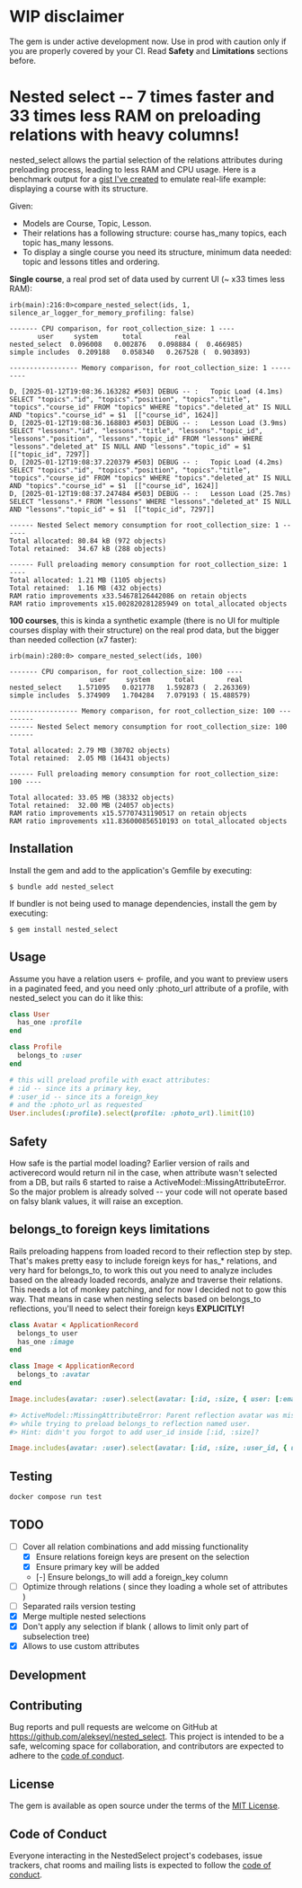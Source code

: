 # WIP disclaimer
The gem is under active development now. 
Use in prod with caution only if you are properly covered by your CI. Read **Safety** and **Limitations** sections before.

# Nested select -- 7 times faster and 33 times less RAM on preloading relations with heavy columns!
nested_select allows the partial selection of the relations attributes during preloading process, leading to less RAM and CPU usage.
Here is a benchmark output for a [gist I've created](https://gist.github.com/alekseyl/5d08782808a29df6813f16965f70228a) to emulate real-life example: displaying a course with its structure.

Given: 
- Models are Course, Topic, Lesson. 
- Their relations has a following structure: course has_many topics, each topic has_many lessons. 
- To display a single course you need its structure, minimum data needed: topic and lessons titles and ordering.

**Single course**, a real prod set of data used by current UI (~ x33 times less RAM):

```
irb(main):216:0>compare_nested_select(ids, 1, silence_ar_logger_for_memory_profiling: false)

------- CPU comparison, for root_collection_size: 1 ----                                                           
       user     system      total        real                                                                      
nested_select  0.096008   0.002876   0.098884 (  0.466985)                                                         
simple includes  0.209188   0.058340   0.267528 (  0.903893)                                                       
                                                                                                                   
----------------- Memory comparison, for root_collection_size: 1 ---------                                         

D, [2025-01-12T19:08:36.163282 #503] DEBUG -- :   Topic Load (4.1ms)  SELECT "topics"."id", "topics"."position", "topics"."title", "topics"."course_id" FROM "topics" WHERE "topics"."deleted_at" IS NULL AND "topics"."course_id" = $1  [["course_id", 1624]]                                                                 
D, [2025-01-12T19:08:36.168803 #503] DEBUG -- :   Lesson Load (3.9ms)  SELECT "lessons"."id", "lessons"."title", "lessons"."topic_id", "lessons"."position", "lessons"."topic_id" FROM "lessons" WHERE "lessons"."deleted_at" IS NULL AND "lessons"."topic_id" = $1  [["topic_id", 7297]]                                      
D, [2025-01-12T19:08:37.220379 #503] DEBUG -- :   Topic Load (4.2ms)  SELECT "topics"."id", "topics"."position", "topics"."title", "topics"."course_id" FROM "topics" WHERE "topics"."deleted_at" IS NULL AND "topics"."course_id" = $1  [["course_id", 1624]]                                                                 
D, [2025-01-12T19:08:37.247484 #503] DEBUG -- :   Lesson Load (25.7ms)  SELECT "lessons".* FROM "lessons" WHERE "lessons"."deleted_at" IS NULL AND "lessons"."topic_id" = $1  [["topic_id", 7297]]

------ Nested Select memory consumption for root_collection_size: 1 ------                                         
Total allocated: 80.84 kB (972 objects)
Total retained:  34.67 kB (288 objects)

------ Full preloading memory consumption for root_collection_size: 1 ----
Total allocated: 1.21 MB (1105 objects)
Total retained:  1.16 MB (432 objects)
RAM ratio improvements x33.54678126442086 on retain objects
RAM ratio improvements x15.002820281285949 on total_allocated objects
```

**100 courses**, this is kinda a synthetic example (there is no UI for multiple courses display with their structure) 
on the real prod data, but the bigger than needed collection (x7 faster):

```
irb(main):280:0> compare_nested_select(ids, 100)

------- CPU comparison, for root_collection_size: 100 ----
                    user     system      total        real           
nested_select    1.571095   0.021778   1.592873 (  2.263369)
simple includes  5.374909   1.704284   7.079193 ( 15.488579)
                                                        
----------------- Memory comparison, for root_collection_size: 100 ---------
------ Nested Select memory consumption for root_collection_size: 100 ------

Total allocated: 2.79 MB (30702 objects)                
Total retained:  2.05 MB (16431 objects)                

------ Full preloading memory consumption for root_collection_size: 100 ----

Total allocated: 33.05 MB (38332 objects)               
Total retained:  32.00 MB (24057 objects)               
RAM ratio improvements x15.57707431190517 on retain objects
RAM ratio improvements x11.836000856510193 on total_allocated objects

```

## Installation

Install the gem and add to the application's Gemfile by executing:

    $ bundle add nested_select

If bundler is not being used to manage dependencies, install the gem by executing:

    $ gem install nested_select

## Usage
Assume you have a relation users <- profile, and you want to preview users in a paginated feed, 
and you need only :photo_url attribute of a profile, with nested_select you can do it like this:  

```ruby
class User
  has_one :profile
end

class Profile
  belongs_to :user
end

# this will preload profile with exact attributes: 
# :id -- since its a primary key, 
# :user_id -- since its a foreign_key
# and the :photo_url as requested
User.includes(:profile).select(profile: :photo_url).limit(10)
```

## Safety
How safe is the partial model loading? Earlier version of rails and activerecord would return nil in the case, 
when attribute wasn't selected from a DB, but rails 6 started to raise a ActiveModel::MissingAttributeError. 
So the major problem is already solved -- your code will not operate based on falsy blank values, it will raise an exception. 

## belongs_to foreign keys limitations 
Rails preloading happens from loaded record to their reflection step by step. 
That's makes pretty easy to include foreign keys for has_* relations, and very hard for belongs_to, 
to work this out you need to analyze includes based on the already loaded records, analyze and traverse their relations.
This needs a lot of monkey patching, and for now I decided not to gow this way.
That means in case when nesting selects based on belongs_to reflections, 
you'll need to select their foreign keys **EXPLICITLY!** 

```ruby
class Avatar < ApplicationRecord
  belongs_to user
  has_one :image
end

class Image < ApplicationRecord
  belongs_to :avatar
end

Image.includes(avatar: :user).select(avatar: [:id, :size, { user: [:email] }]).load # <--- will raise a Missing Attribute exception 

#> ActiveModel::MissingAttributeError: Parent reflection avatar was missing foreign key user_id in nested selection
#> while trying to preload belongs_to reflection named user.
#> Hint: didn't you forgot to add user_id inside [:id, :size]?

Image.includes(avatar: :user).select(avatar: [:id, :size, :user_id, { user: [:email] }]).load
```


## Testing

```bash
docker compose run test 
```

## TODO
- [ ] Cover all relation combinations and add missing functionality
  - [x] Ensure relations foreign keys are present on the selection
  - [x] Ensure primary key will be added
  - [-] Ensure belongs_to will add a foreign_key column
- [ ] Optimize through relations ( since they loading a whole set of attributes )
- [ ] Separated rails version testing
- [x] Merge multiple nested selections 
- [x] Don't apply any selection if blank ( allows to limit only part of subselection tree)
- [x] Allows to use custom attributes

## Development


## Contributing

Bug reports and pull requests are welcome on GitHub at https://github.com/alekseyl/nested_select. This project is intended to be a safe, 
welcoming space for collaboration, and contributors are expected to adhere to the [code of conduct](https://github.com/[USERNAME]/nested_select/blob/master/CODE_OF_CONDUCT.md).

## License

The gem is available as open source under the terms of the [MIT License](https://opensource.org/licenses/MIT).

## Code of Conduct

Everyone interacting in the NestedSelect project's codebases, issue trackers, chat rooms and mailing lists is expected to follow the [code of conduct](https://github.com/[USERNAME]/nested_select/blob/master/CODE_OF_CONDUCT.md).
